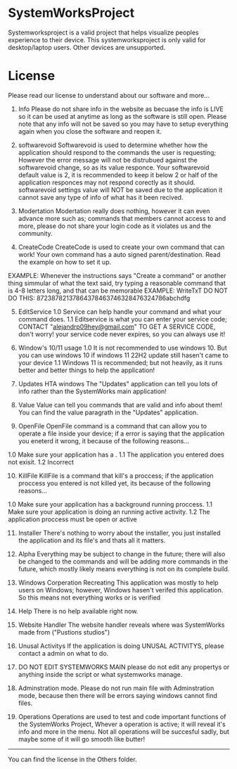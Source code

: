 # SystemWorksProject
Systemworksproject is a valid project that helps visualize peoples experience to their device. This systemworksproject is only valid for desktop/laptop users. Other devices
are unsupported.

# License
Please read our license to understand about our software and more...
1. Info
Please do not share info in the website as becuase the info is LIVE so it can be used at anytime as long as the software is still open.
Please note that any info will not be saved so you may have to setup everything again when you close the software and reopen it.

2. softwarevoid
Softwarevoid is used to determine whether how the application should respond to the commands the user is requesting; However the error message will not be distrubued against the softwarevoid change, so as its value responce.
Your softwarevoid default value is 2, it is recommended to keep it below 2 or half of the application responces may not respond corectly as it should.
softwarevoid settings value will NOT be saved due to the application it cannot save any type of info of what has it been recived.

3. Modertation
Modertation really does nothing, however it can even advance more such as; commands that members cannot access to and more, please do not share your login code as it violates us and the community.

4. CreateCode
CreateCode is used to create your own command that can work! Your own command has a auto signed parent/destination. Read the example on how to set it up.

EXAMPLE: Whenever the instructions says "Create a command" or another thing simmular of what the text said, try typing a reasonable command that is 4-8 letters long, and that can be memorable
EXAMPLE: WriteTxT
DO NOT DO THIS: 87238782137864378463746328476324786abchdfg

5. EditService
1.0 Service can help handle your command and what your command does.
1.1 Editservice is what you can enter your service code; CONTACT "alejandrp09hey@gmail.com" TO GET A SERVICE CODE, don't worry! your service code never expires, so you can always use it!

6. Window's 10/11 usage
1.0 It is not recommended to use windows 10. But you can use windows 10 if windows 11 22H2 update still hasen't came to your device
1.1 Windows 11 is recommended; but not heavily, as it runs better and better things to help the application!

7. Updates HTA windows
The "Updates" application can tell you lots of info rather than the SystemWorks main application!

8. Value
Value can tell you commands that are valid and info about them! You can find the value paragrath in the "Updates" application.

9. OpenFile
OpenFile command is a command that can allow you to operate a file inside your device; if a error is saying that the application you eneterd it wrong, it because of the following reasons...

1.0 Make sure your application has a <application name>.<application type>
1.1 The application you entered does not exisit.
1.2 Incorrect <application name>

10. KillFile
KillFile is a command that kill's a proccess; if the application proccess you entered is not killed yet, its because of the following reasons...

1.0 Make sure your application has a background running proccess.
1.1 Make sure your application is doing an running active activity.
1.2 The application proccess must be open or active

11. Installer
There's nothing to worry about the installer, you just installed the application and its file's and thats all it matters.

12. Alpha
Everything may be subject to change in the future; there will also be changed to the commands and will be adding more commands in the future, which mostly likely means everything is not on its complete build.

13. Windows Corperation Recreating
This application was mostly to help users on Windows; however, Windows hasen't verifed this application. So this means not everything works or is verified

14. Help
There is no help available right now.

15. Website Handler
The website handler reveals where was SystemWorks made from ("Pustions studios")

16. Unusal Activitys
If the application is doing UNUSAL ACTIVITYS, please contact a admin on what to do.

17. DO NOT EDIT SYSTEMWORKS MAIN
please do not edit any propertys or anything inside the script or what systemworks manage.

18. Adminstration mode.
Please do not run main file with Adminstration mode, because then there will be errors saying windows cannot find files.

19. Operations
Operations are used to test and code important functions of the SystemWorks Project, Whever a operation is active; it will reveal it's info and more in the menu. Not all operations will be succesful sadly, but maybe some of it will go smooth like butter!

----------------------------------------------------------------------------------------------------

You can find the license in the Others folder.
